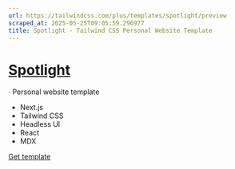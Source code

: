 ```yaml
---
url: https://tailwindcss.com/plus/templates/spotlight/preview
scraped_at: 2025-05-25T09:05:59.296977
title: Spotlight - Tailwind CSS Personal Website Template
---
```


# [Spotlight](https://tailwindcss.com/plus/templates/spotlight)
·
Personal website template
  * Next.js
  * Tailwind CSS
  * Headless UI
  * React
  * MDX


[](https://spotlight.tailwindui.com)
[Get template](https://tailwindcss.com/plus/templates/spotlight#pricing)

